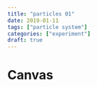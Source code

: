 ```yaml
---
title: "particles 01"
date: 2019-01-11
tags: ["particle system"]
categories: ["experiment"]
draft: true
---
```

 <script type="module" src="../system01.js"></script>
# Canvas
<canvas></canvas>


